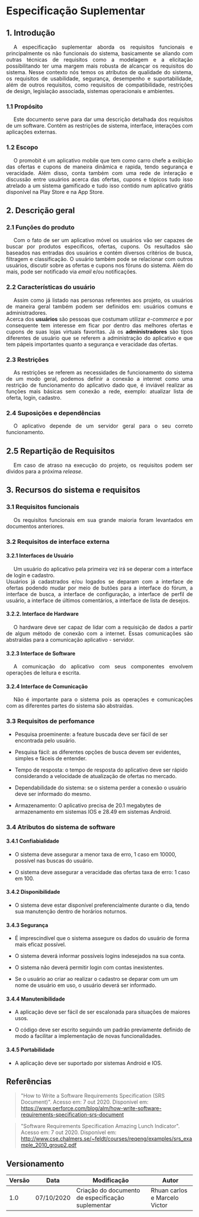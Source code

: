 # Especificação Suplementar

## 1. Introdução
<p style="text-indent: 20px; text-align: justify">
A especificação suplementar aborda os requisitos funcionais e principalmente os não funcionais do sistema, basicamente se aliando com outras técnicas de requisitos como a modelagem e a elicitação possibilitando ter uma margem mais robusta de alcançar os requisitos do sistema. Nesse contexto nós temos os atributos de qualidade do sistema, os requisitos de usabilidade, segurança, desempenho e suportabilidade, além de outros requisitos, como requisitos de compatibilidade, restrições de design, legislação associada, sistemas operacionais e ambientes.
</p>

### 1.1 Propósito
<p style="text-indent: 20px; text-align: justify">
Este documento serve para dar uma descrição detalhada dos requisitos de um software. Contém as restrições de sistema, interface, interações com aplicações externas.
</p>

### 1.2 Escopo
<p style="text-indent: 20px; text-align: justify">
O promobit é um aplicativo mobile que tem como carro chefe a exibição das ofertas e cupons de maneira dinâmica e rapida, tendo segurança e veracidade. Além disso, conta também com uma rede de interação e discussão entre usuários acerca das ofertas, cupons e tópicos tudo isso atrelado a um sistema gamificado e tudo isso contido num aplicativo grátis disponível na Play Store e na App Store.
</p>

## 2. Descrição geral
### 2.1 Funções do produto 
<p style="text-indent: 20px; text-align: justify">
Com o fato de ser um aplicativo móvel os usuários vão ser capazes de buscar por produtos específicos, ofertas, cupons. Os resultados são baseados nas entradas dos usuários e contém diversos critérios de busca, filtragem e classificação. O usuário também pode se relacionar com outros usuários, discutir sobre as ofertas e cupons nos fóruns do sistema. Além do mais, pode ser notificado via <i>email</i> e/ou notificações.
</p>

### 2.2 Características do usuário
<p style="text-indent: 20px; text-align: justify">
Assim como já listado nas personas referentes aos projeto, os usuários de maneira geral também podem ser definidos em: usuários comuns e administradores.
<br />
Acerca dos <b>usuários</b> são pessoas que costumam utilizar <i>e-commerce</i> e por consequente tem interesse em ficar por dentro das melhores ofertas e cupons de suas lojas virtuais favoritas. Já os <b>administradores</b> são tipos diferentes de usuário que se referem a administração do aplicativo e que tem pápeis importantes quanto a segurança e veracidade das ofertas.
</p>

### 2.3 Restrições
<p style="text-indent: 20px; text-align: justify">
As restrições se referem as necessidades de funcionamento do sistema de um modo geral, podemos definir a conexão a internet como uma restrição de funcionamento do aplicativo dado que, é inviável realizar as funções mais básicas sem conexão a rede, exemplo: atualizar lista de oferta, login, cadastro.
</p>

### 2.4 Suposições e dependências

<p style="text-indent: 20px; text-align: justify">
O aplicativo depende de um servidor geral para o seu correto funcionamento.
</p>

## 2.5 Repartição de Requisitos
<p style="text-indent: 20px; text-align: justify">
Em caso de atraso na execução do projeto, os requisitos podem ser dividos para a próxima <i>release</i>.
</p>

## 3. Recursos do sistema e requisitos

### 3.1 Requisitos funcionais
<p style="text-indent: 20px; text-align: justify">
Os requisitos funcionais em sua grande maioria foram levantados em documentos anteriores.
</p> 

### 3.2 Requisitos de interface externa

#### 3.2.1 Interfaces de Usuário
<p style="text-indent: 20px; text-align: justify">
Um usuário do aplicativo pela primeira vez irá se deperar com a interface de login e cadastro.
<br />
Usuários já cadastrados e/ou logados se deparam com a interface de ofertas podendo mudar por meio de butões para a interface do fórum, a interface de busca, a interface de configuração, a interface de perfil de usuário, a interface de últimos comentários, a interface de lista de desejos.
</p> 

#### 3.2.2. Interface de Hardware
<p style="text-indent: 20px; text-align: justify">
O hardware deve ser capaz de lidar com a requisição de dados a partir de algum método de conexão com a internet. Essas comunicações são abstraídas para a comunicação aplicativo - servidor.
</p> 

#### 3.2.3 Interface de Software
<p style="text-indent: 20px; text-align: justify">
A comunicação do aplicativo com seus componentes envolvem operações de leitura e escrita.
</p> 

#### 3.2.4 Interface de Comunicação
<p style="text-indent: 20px; text-align: justify">
Não é importante para o sistema pois as operações e comunicações com as diferentes partes do sistema são abstraídas.
</p> 

### 3.3 Requisitos de perfomance

- Pesquisa proeminente: a feature buscada deve ser fácil de ser encontrada pelo usuário.

- Pesquisa fácil: as diferentes opções de busca devem ser evidentes, simples e fáceis de entender.

- Tempo de resposta: o tempo de resposta do aplicativo deve ser rápido considerando a velocidade de atualização de ofertas no mercado.

- Dependabilidade do sistema: se o sistema perder a conexão o usuário deve ser informado do mesmo.

- Armazenamento: O aplicativo precisa de 20.1 megabytes de armazenamento em sistemas IOS e 28.49 em sistemas Android.

### 3.4 Atributos do sistema de software

#### 3.4.1 Confiabialidade

- O sistema deve assegurar a menor taxa de erro, 1 caso em 10000, possível nas buscas do usuário.

- O sistema deve assegurar a veracidade das ofertas taxa de erro: 1 caso em 100.

#### 3.4.2 Disponibilidade

- O sistema deve estar disponível preferencialmente durante o dia, tendo sua manutenção dentro de horários noturnos.

#### 3.4.3 Segurança

- É imprescindível que o sistema assegure os dados do usuário de forma mais eficaz possível.

- O sistema deverá informar possíveis logins indesejados na sua conta.

- O sistema não deverá permitir login com contas inexistentes.

- Se o usuário ao criar ao realizar o cadastro se deparar com um um nome de usuário em uso, o usuário deverá ser informado.

#### 3.4.4 Manutenibilidade

- A aplicação deve ser fácil de ser escalonada para situações de maiores usos.

- O código deve ser escrito seguindo um padrão previamente definido de modo a facilitar a implementação de novas funcionalidades.

#### 3.4.5 Portabilidade

- A aplicação deve ser suportado por sistemas Android e IOS.


## Referências
> "How to Write a Software Requirements Specification (SRS Document)". Acesso em: 7 out 2020. Disponivel em: https://www.perforce.com/blog/alm/how-write-software-requirements-specification-srs-document

> "Software Requirements Specification Amazing Lunch Indicator". Acesso em: 7 out 2020. Disponível em: http://www.cse.chalmers.se/~feldt/courses/reqeng/examples/srs_example_2010_group2.pdf 
## Versionamento

| Versão | Data | Modificação | Autor |
|--|--|--|--|
| 1.0 | 07/10/2020 | Criação do documento de especificação suplementar | Rhuan carlos e Marcelo Victor |